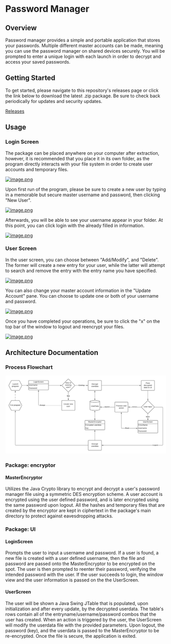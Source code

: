 # Password Manager
## Overview
Password manager provides a simple and portable application that stores your passwords. Multiple different master accounts can be made, meaning you can use the password manager on shared devices securely. You will be prompted to enter a unique login with each launch in order to decrypt and access your saved passwords.

## Getting Started
To get started, please navigate to this repository's releases page or click the link below to download the latest .zip package. Be sure to check back periodically for updates and security updates.

[Releases](https://github.com/DuaLee/password-manager/releases)

## Usage
### Login Screen
The package can be placed anywhere on your computer after extraction, however, it is recommended that you place it in its own folder, as the program directly interacts with your file system in order to create user accounts and temporary files.

[![image.png](https://i.postimg.cc/7LLsFxGY/image.png)](https://postimg.cc/CRWsDpsW)

Upon first run of the program, please be sure to create a new user by typing in a memorable but secure master username and password, then clicking "New User".

[![image.png](https://i.postimg.cc/ZqVkN730/image.png)](https://postimg.cc/Z9BDtLwh)

Afterwards, you will be able to see your username appear in your folder. At this point, you can click login with the already filled in information.

[![image.png](https://i.postimg.cc/jj9pvWgr/image.png)](https://postimg.cc/hJLZtGRC)

### User Screen
In the user screen, you can choose between "Add/Modify", and "Delete". The former will create a new entry for your user, while the latter will attempt to search and remove the entry with the entry name you have specified.

[![image.png](https://i.postimg.cc/85z7d00Y/image.png)](https://postimg.cc/zL4D805w)

You can also change your master account information in the "Update Account" pane. You can choose to update one or both of your username and password.

[![image.png](https://i.postimg.cc/7L6HP9kG/image.png)](https://postimg.cc/PCgs2mNT)

Once you have completed your operations, be sure to click the "x" on the top bar of the window to logout and reencrypt your files.

[![image.png](https://i.postimg.cc/5y31P4Qq/image.png)](https://postimg.cc/BPXdbGgX)

## Architecture Documentation
### Process Flowchart
![image.png](https://github.com/DuaLee/password-manager/blob/main/doc/Password%20Manager.png)

### Package: encryptor
#### MasterEncryptor
Utilizes the Java Crypto library to encrypt and decrypt a user's password manager file using a symmetric DES encryption scheme. A user account is encrypted using the user defined password, and is later encrypted using the same password upon logout. All the hashes and temporary files that are created by the encryptor are kept in ciphertext in the package's main directory to protect against eavesdropping attacks.

### Package: UI
#### LoginScreen
Prompts the user to input a username and password. If a user is found, a new file is created with a user defined username, then the file and password are passed onto the MasterEncryptor to be encrypted on the spot. The user is then prompted to reenter their password, verifying the intended password with the user. If the user succeeds to login, the window view and the user information is passed on the the UserScreen.

#### UserScreen
The user will be shown a Java Swing JTable that is populated, upon initialization and after every update, by the decrypted userdata. The table's rows contain all of the entryname/username/password combos that the user has created. When an action is triggered by the user, the UserScreen will modify the userdata file with the provided parameters. Upon logout, the password (key), and the userdata is passed to the MasterEncryptor to be re-encrypted. Once the file is secure, the application is exited.
